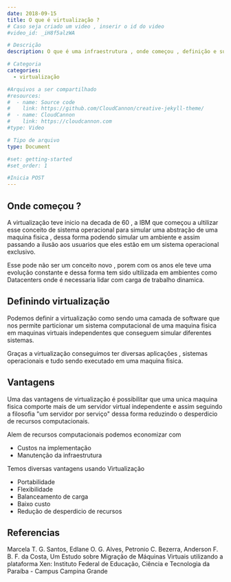 ```yaml
---
date: 2018-09-15
title: O que é virtualização ?
# Caso seja criado um video , inserir o id do video
#video_id: _iH8f5alzWA

# Descrição
description: O que é uma infraestrutura , onde começou , definição e suas vantagens.

# Categoria
categories:
  - virtualização

#Arquivos a ser compartilhado
#resources:
#  - name: Source code
#    link: https://github.com/CloudCannon/creative-jekyll-theme/
#  - name: CloudCannon
#    link: https://cloudcannon.com
#type: Video

# Tipo de arquivo
type: Document

#set: getting-started
#set_order: 1

#Inicia POST
---
```


## Onde começou ?
A virtualização teve inicio na decada de 60 , a IBM que começou a ultilizar esse conceito de sistema operacional para simular uma abstração de uma maquina fisica , dessa forma podendo simular um ambiente e assim passando a ilusão aos usuarios que eles estão em um sistema operacional exclusivo.

Esse pode não ser um conceito novo , porem com os anos ele teve uma evolução constante e dessa forma tem sido ultilizada em ambientes como Datacenters onde é necessaria lidar com carga de trabalho dinamica.

## Definindo virtualização 
Podemos definir a virtualização como sendo uma camada de software que nos permite particionar um sistema computacional de uma maquina fisica em maquinas virtuais independentes que conseguem simular diferentes sistemas.

Graças a virtualização conseguimos ter diversas aplicações , sistemas operacionais e tudo sendo executado em uma maquina fisica.

## Vantagens
Uma das vantagens de virtualização é possibilitar que uma unica maquina fisica comporte mais de um servidor virtual independente e assim seguindo a filosofia "um servidor por serviço" dessa forma reduzindo o desperdicio de recursos computacionais.

Alem de recursos computacionais podemos economizar com
- Custos na implementação
- Manutenção da infraestrutura

Temos diversas vantagens usando Virtualização 

- Portabilidade
- Flexibilidade
- Balanceamento de carga
- Baixo custo
- Redução de desperdicio de recursos

## Referencias 
Marcela T. G. Santos, Edlane O. G. Alves, Petronio C. Bezerra, Anderson F. B. F. da Costa, Um Estudo sobre Migração de Máquinas Virtuais utilizando a plataforma Xen: Instituto Federal de Educação, Ciência e Tecnologia da Paraíba - Campus Campina Grande
